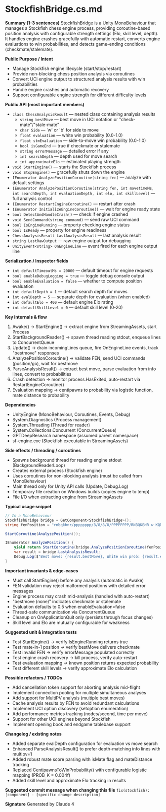 # StockfishBridge.cs.md

**Summary (1-3 sentences)**
StockfishBridge is a Unity MonoBehaviour that manages a Stockfish chess engine process, providing coroutine-based position analysis with configurable strength settings (Elo, skill level, depth). It handles engine crashes gracefully with automatic restart, converts engine evaluations to win probabilities, and detects game-ending conditions (checkmate/stalemate).

**Public Purpose / Intent**
- Manage Stockfish engine lifecycle (start/stop/restart)
- Provide non-blocking chess position analysis via coroutines
- Convert UCI engine output to structured analysis results with win probabilities
- Handle engine crashes and automatic recovery
- Support configurable engine strength for different difficulty levels

**Public API (most important members)**
- `class ChessAnalysisResult` — nested class containing analysis results
  - `string bestMove` — best move in UCI notation or "check-mate"/"stale-mate"
  - `char Side` — 'w' or 'b' for side to move
  - `float evaluation` — white win probability (0.0-1.0)
  - `float stmEvaluation` — side-to-move win probability (0.0-1.0)
  - `bool isGameEnd` — true if checkmate or stalemate
  - `string errorMessage` — detailed error if any
  - `int searchDepth` — depth used for move search
  - `int approximateElo` — estimated playing strength
- `void StartEngine()` — starts the Stockfish process
- `void StopEngine()` — gracefully shuts down the engine
- `IEnumerator AnalyzePositionCoroutine(string fen)` — analyze with default settings
- `IEnumerator AnalyzePositionCoroutine(string fen, int movetimeMs, int searchDepth, int evaluationDepth, int elo, int skillLevel)` — full analysis control
- `IEnumerator RestartEngineCoroutine()` — restart after crash
- `IEnumerator InitializeEngineCoroutine()` — wait for engine ready state
- `bool DetectAndHandleCrash()` — check if engine crashed
- `void SendCommand(string command)` — send raw UCI command
- `bool IsEngineRunning` — property checking engine status
- `bool IsReady` — property for engine readiness
- `ChessAnalysisResult LastAnalysisResult` — last analysis result
- `string LastRawOutput` — raw engine output for debugging
- `UnityEvent<string> OnEngineLine` — event fired for each engine output line

**Serialization / Inspector fields**
- `int defaultTimeoutMs = 20000` — default timeout for engine requests
- `bool enableDebugLogging = true` — toggle debug console output
- `bool enableEvaluation = false` — whether to compute position evaluation
- `int defaultDepth = 1` — default search depth for moves
- `int evalDepth = 5` — separate depth for evaluation (when enabled)
- `int defaultElo = 400` — default engine Elo rating
- `int defaultSkillLevel = 0` — default skill level (0-20)

**Key internals & flow**
1. Awake() → StartEngine() → extract engine from StreamingAssets, start Process
2. StartBackgroundReader() → spawn thread reading stdout, enqueue lines to ConcurrentQueue
3. Update() → drain incomingLines queue, fire OnEngineLine events, track "bestmove" responses
4. AnalyzePositionCoroutine() → validate FEN, send UCI commands (position/go), wait for bestmove
5. ParseAnalysisResult() → extract best move, parse evaluation from info lines, convert to probabilities
6. Crash detection → monitor process.HasExited, auto-restart via RestartEngineCoroutine()
7. Evaluation mapping → centipawns to probability via logistic function, mate distance to probability

**Dependencies**
- UnityEngine (MonoBehaviour, Coroutines, Events, Debug)
- System.Diagnostics (Process management)
- System.Threading (Thread for reader)
- System.Collections.Concurrent (ConcurrentQueue)
- GPTDeepResearch namespace (assumed parent namespace)
- sf-engine.exe (Stockfish executable in StreamingAssets)

**Side effects / threading / coroutines**
- Spawns background thread for reading engine stdout (BackgroundReaderLoop)
- Creates external process (Stockfish engine)
- Uses coroutines for non-blocking analysis (must be called from MonoBehaviour)
- Main thread only for Unity API calls (Update, Debug.Log)
- Temporary file creation on Windows builds (copies engine to temp)
- File I/O when extracting engine from StreamingAssets

**Typical usage snippet**
```csharp
// In a MonoBehaviour
StockfishBridge bridge = GetComponent<StockfishBridge>();
string fenPosition = "rnbqkbnr/pppppppp/8/8/8/8/PPPPPPPP/RNBQKBNR w KQkq - 0 1";

StartCoroutine(AnalyzePosition());

IEnumerator AnalyzePosition() {
    yield return StartCoroutine(bridge.AnalyzePositionCoroutine(fenPosition, searchDepth: 10));
    var result = bridge.LastAnalysisResult;
    Debug.Log($"Best move: {result.bestMove}, White win prob: {result.evaluation:P}");
}
```

**Important invariants & edge-cases**
- Must call StartEngine() before any analysis (automatic in Awake)
- FEN validation may reject malformed positions with detailed error messages
- Engine process may crash mid-analysis (handled with auto-restart)
- "bestmove (none)" indicates checkmate or stalemate
- Evaluation defaults to 0.5 when enableEvaluation=false
- Thread-safe communication via ConcurrentQueue
- Cleanup on OnApplicationQuit only (persists through focus changes)
- Skill level and Elo are mutually configurable for weakness

**Suggested unit & integration tests**
- Test StartEngine() → verify IsEngineRunning returns true
- Test mate-in-1 position → verify bestMove delivers checkmate
- Test invalid FEN → verify errorMessage populated correctly
- Test engine crash recovery → kill process, verify auto-restart
- Test evaluation mapping → known position returns expected probability
- Test different skill levels → verify approximate Elo calculation

**Possible refactors / TODOs**
- Add cancellation token support for aborting analysis mid-flight
- Implement connection pooling for multiple simultaneous analyses
- Add support for MultiPV analysis (multiple best moves)
- Cache analysis results by FEN to avoid redundant calculations
- Implement UCI option discovery (setoption enumeration)
- Add performance metrics tracking (nodes/second, time per move)
- Support for other UCI engines beyond Stockfish
- Implement opening book and endgame tablebase support

**Changelog / existing notes**
- Added separate evalDepth configuration for evaluation vs move search
- Enhanced ParseAnalysisResult() to prefer depth-matching info lines with multipv=1
- Added robust mate score parsing with isMate flag and mateDistance tracking
- Replaced CentipawnsToWinProbability() with configurable logistic mapping (PROB_K = 0.004f)
- Added skill level and approximate Elo tracking in results

**Suggested commit message when changing this file**
`fix(stockfish): [component] - [specific change description]`

**Signature**
Generated by Claude 4